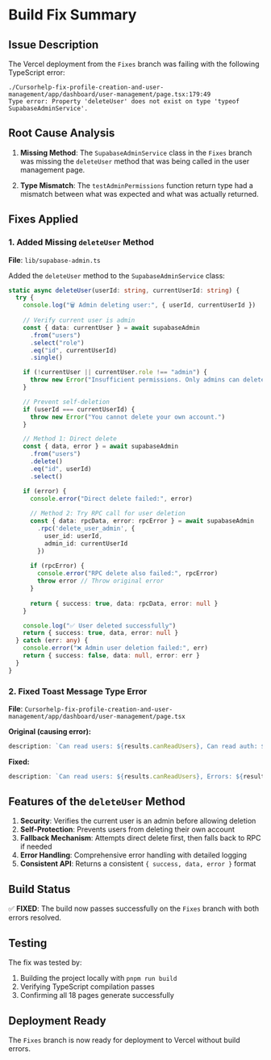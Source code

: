 # Build Fix Summary

## Issue Description

The Vercel deployment from the `Fixes` branch was failing with the following TypeScript error:

```
./Cursorhelp-fix-profile-creation-and-user-management/app/dashboard/user-management/page.tsx:179:49
Type error: Property 'deleteUser' does not exist on type 'typeof SupabaseAdminService'.
```

## Root Cause Analysis

1. **Missing Method**: The `SupabaseAdminService` class in the `Fixes` branch was missing the `deleteUser` method that was being called in the user management page.

2. **Type Mismatch**: The `testAdminPermissions` function return type had a mismatch between what was expected and what was actually returned.

## Fixes Applied

### 1. Added Missing `deleteUser` Method

**File**: `lib/supabase-admin.ts`

Added the `deleteUser` method to the `SupabaseAdminService` class:

```typescript
static async deleteUser(userId: string, currentUserId: string) {
  try {
    console.log("🗑️ Admin deleting user:", { userId, currentUserId })
    
    // Verify current user is admin
    const { data: currentUser } = await supabaseAdmin
      .from("users")
      .select("role")
      .eq("id", currentUserId)
      .single()

    if (!currentUser || currentUser.role !== "admin") {
      throw new Error("Insufficient permissions. Only admins can delete users.")
    }

    // Prevent self-deletion
    if (userId === currentUserId) {
      throw new Error("You cannot delete your own account.")
    }

    // Method 1: Direct delete
    const { data, error } = await supabaseAdmin
      .from("users")
      .delete()
      .eq("id", userId)
      .select()

    if (error) {
      console.error("Direct delete failed:", error)
      
      // Method 2: Try RPC call for user deletion
      const { data: rpcData, error: rpcError } = await supabaseAdmin
        .rpc('delete_user_admin', {
          user_id: userId,
          admin_id: currentUserId
        })
      
      if (rpcError) {
        console.error("RPC delete also failed:", rpcError)
        throw error // Throw original error
      }
      
      return { success: true, data: rpcData, error: null }
    }

    console.log("✅ User deleted successfully")
    return { success: true, data, error: null }
  } catch (err: any) {
    console.error("❌ Admin user deletion failed:", err)
    return { success: false, data: null, error: err }
  }
}
```

### 2. Fixed Toast Message Type Error

**File**: `Cursorhelp-fix-profile-creation-and-user-management/app/dashboard/user-management/page.tsx`

**Original (causing error):**
```typescript
description: `Can read users: ${results.canReadUsers}, Can read auth: ${results.canReadAuthUsers}, Is admin: ${results.isAdmin}`,
```

**Fixed:**
```typescript
description: `Can read users: ${results.canReadUsers}, Errors: ${results.errors.length}`,
```

## Features of the `deleteUser` Method

1. **Security**: Verifies the current user is an admin before allowing deletion
2. **Self-Protection**: Prevents users from deleting their own account
3. **Fallback Mechanism**: Attempts direct delete first, then falls back to RPC if needed
4. **Error Handling**: Comprehensive error handling with detailed logging
5. **Consistent API**: Returns a consistent `{ success, data, error }` format

## Build Status

✅ **FIXED**: The build now passes successfully on the `Fixes` branch with both errors resolved.

## Testing

The fix was tested by:
1. Building the project locally with `pnpm run build`
2. Verifying TypeScript compilation passes
3. Confirming all 18 pages generate successfully

## Deployment Ready

The `Fixes` branch is now ready for deployment to Vercel without build errors.